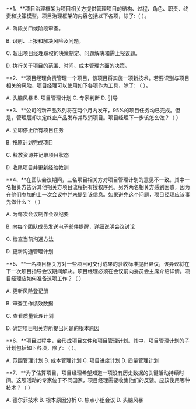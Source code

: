 **1、**项目治理框架为项目相关方提供管理项目的结构、过程、角色、职责、终责和决策模型。项目治理框架的内容包括以下各项，除了:（ ）。

A. 阶段关口或阶段审查。

B. 识别、上报和解决风险及问题。

C. 超出项目经理职权的决策制定、问题解决和需上报议题。

D. 执行关于项目的范围、时间、成本管理方面的决策。

**2、**项目经理负责管理一个项目，该项目将实施一项新技术。若要识别与项目相关的风险，项目经理可以使用如下各项作为工具，除了: （   ）。

A. 头脑风暴                     B. 项目管理计划                     C. 专家判断                      D. 引导

**3、**公司的新产品系列将在两个月内发布，95%的项目任务均已完成。但是，管理层却决定终止产品发布并取消项目。项目经理下一步该怎么做？（  ）

A. 立即停止所有项目任务

B. 按原计划完成项目

C. 释放资源并记录项目状态

D. 收尾项目并更新经验教训

**4、**在团队会议期间，三名项目相关方对项目管理计划的意见不一致。其中一名相关方告诉其他相关方项目流程拥有授权序列。另外两名相关方感到困惑，因为在他们参加的上一次会议中并未提到该信息。如果避免这个问题，项目经理应该事先做什么？（ ）

A. 为每次会议制作会议纪要

B. 向每个团队成员发送电子邮件提醒，详细说明会议讨论

C. 检查当前沟通方法

D. 更新沟通管理计划

**5、**一名项目相关方对一些项目可交付成果的验收标准提出异议，该异议将在下一次项目指导会议期间解决。项目经理必须在会议前向委员会主席介绍详情。项目经理应如何准备这项工作？（ ）

A. 更新风险登记册

B. 审查工作绩效数据

C. 查看质量管理计划

D. 确定项目相关方所提出问题的根本原因

**6、**项目过程中，会形成项目文件和项目管理计划。其中，项目管理计划的子计划包括如下各项，除了: （  ）。

A. 范围管理计划                B. 成本管理计划                   C. 项目进度计划                     D. 质量管理计划

**7、**为了估算项目，项目经理希望知道一项没有历史数据的关键活动持续时间。这项活动的专家位于不同国家，项目经理需要收集他们的反馈。应该使用哪种技术？（ ）

A. 德尔菲技术                  B. 根本原因分析                     C. 焦点小组会议                  D. 头脑风暴



